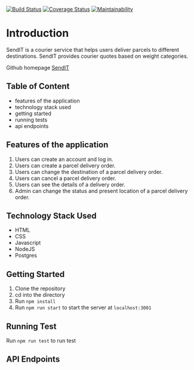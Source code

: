 [![Build Status](https://travis-ci.org/eokwukwe/sendIT.svg?branch=develop)](https://travis-ci.org/eokwukwe/sendIT) [![Coverage Status](https://coveralls.io/repos/github/eokwukwe/sendIT/badge.svg?branch=ch-add-badges-to-ReadMe-%23161788243)](https://coveralls.io/github/eokwukwe/sendIT?branch=ch-add-badges-to-ReadMe-%23161788243) [![Maintainability](https://api.codeclimate.com/v1/badges/5a04d6642dc7f1a8018e/maintainability)](https://codeclimate.com/github/eokwukwe/sendIT/maintainability)

# Introduction
SendIT is a courier service that helps users deliver parcels to different destinations. SendIT provides courier quotes based on weight categories.

Github homepage [SendIT](https://eokwukwe.github.io/sendIT/UI/)

## Table of Content
 -  features of the application
 -  technology stack used
 -  getting started
 -  running tests
 - api endpoints


## Features of the application
1. Users can create an account and log in.
2. Users can create a parcel delivery order.
3. Users can change the destination of a parcel delivery order.
4. Users can cancel a parcel delivery order.
5. Users can see the details of a delivery order.
6. Admin can change the status and present location of a parcel delivery order.

## Technology Stack Used
- HTML
- CSS
- Javascript
- NodeJS
- Postgres

## Getting Started
1. Clone the repository
2. cd into the directory
3. Run `npm install` 
4. Run `npm run start` to start the server at `localhost:3001`

## Running Test
Run `npm run test` to run test

## API Endpoints
